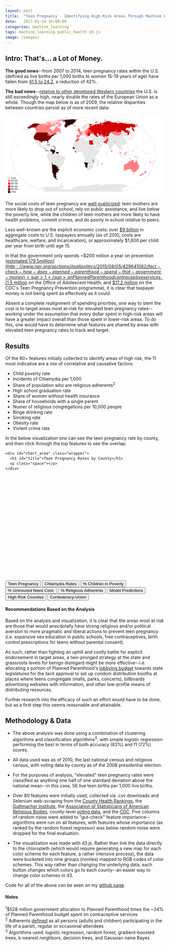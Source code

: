 ```yaml
---
layout: post
title:  "Teen Pregnancy - Identifying High-Risk Areas Through Machine Learning"
date:   2017-01-24 16:00:00
categories: machine_learning
tags: machine_learning public_health d3.js
image: /images/
---
```


## Intro: That's... a Lot of Money.

**The good news**--from 2007 to 2014, teen pregnancy rates within the U.S. (defined as live births per 1,000 births to women 15-19 years of age) have fallen from [41.5 to 24.2](https://www.cdc.gov/teenpregnancy/about/), a reduction of 42%.  

**The bad news**--[relative to other developed Western countries](http://www.dailymail.co.uk/news/article-2794234/uk-highest-rate-teen-pregnancies-western-europe-despite-25-fall-decade.html) the U.S. is still exceedingly high, nearly double the rates of the European Union as a whole. Though the map below is as of 2009, the relative disparities between countries persist as of more recent data:

![Global Teen Pregnancy Rates, 2009](https://github.com/ramohse/ramohse.github.io/blob/master/images/2016-01-23-Teen-Pregnancy/global_birth_rates.svg?raw=true)

The social costs of teen pregnancy are [well-publicized](https://www.hhs.gov/ash/oah/adolescent-health-topics/reproductive-health/teen-pregnancy/index.html#): teen mothers are more likely to drop out of school, rely on public assistance, and live below the poverty line, while the children of teen mothers are more likely to have health problems, commit crimes, and do poorly in school relative to peers.

Less well-known are the explicit economic costs: over [$9 billion](http://thenationalcampaign.org/sites/default/files/resource-primary-download/counting-it-up-key-data-2013-update.pdf) in aggregate costs to U.S. taxpayers annually (as of 2010, costs are healthcare, welfare, and incarceration), or approximately $1,600 per child per year from birth until age 15.

In that the government only spends ~$200 million a year on prevention ([estimated $179.5 million](http://www.npr.org/sections/itsallpolitics/2015/08/05/429641062/fact-check-how-does-planned-parenthood-spend-that-government-money)<sup>1</sup> on Planned Parenthood contraceptive services, [$1.5 million](https://www.hhs.gov/sites/default/files/budget/fy2016/fy2016-general-departmental-budget-justification.pdf) on the Office of Adolescent Health, and [$17.2 million](https://www.cdc.gov/budget/documents/fy2017/fy-2017-cdc-congressional-justification.pdf) on the CDC's Teen Pregnancy Prevention programme), it is clear that taxpayer money is not being spent as effectively as it could.

Absent a complete realignment of spending priorities, one way to stem the cost is to target areas most at-risk for elevated teen pregnancy rates--working under the assumption that every dollar spent in high-risk areas will have a greater impact overall than those spent in lower-risk areas. To do this, one would have to determine what features are shared by areas with elevated teen pregnancy rates to track and target.

## Results

Of the 80+ features initially collected to identify areas of high risk, the 11 most indicative are a mix of correlative and causative factors:  

* Child poverty rate  
* Incidents of Chlamydia per 1,000  
* Share of population who are religious adherents<sup>2</sup>  
* High school graduation rate
* Share of women without health insurance
* Share of households with a single parent
* Numer of religious congregations per 10,000 people
* Binge drinking rate
* Smoking rate
* Obesity rate
* Violent crime rate

In the below visualization one can see the teen pregnancy rate by county, and then click through the top features to see the overlap:

<!DOCTYPE html>
<meta charset="utf-8">
<style>

.counties {
  fill: none;
}

.states {
  fill: none;
  stroke: #fff;
  stroke-linejoin: round;
}



</style>

  <head>
    <link rel="stylesheet" type="text/css" href="http://fonts.googleapis.com/css?family=Montserrat">
    <style>
    h1 {font-family: Montserrat;}
    h1 {font-size: 350%;}
    </style>
  </head>


    <div id="chart_area" class="wrapper">
      <h1 id="title">Teen Pregnancy Rates by County</h1>
      <p class="space"></p>
    </div>

<svg width="960" height="600"></svg>
<script src="//d3js.org/d3.v4.min.js"></script>
<script src="//d3js.org/topojson.v1.min.js"></script>

<div id="demo">
    <div id="buttons">
    <button id="teen_preg">Teen Pregnancy</button>
    <button id="chlamydia">Chlamydia Rates</button>
    <button id="poverty">% Children in Poverty</button>
    <button id="uninsured">% Uninsured Need Cont.</button>
    <button id="adherents">% Religious Adherents</button>
    <button id="model">Model Predictions</button>
    <button id="high_risk">High Risk Counties</button>
    <button id="confed">Confederacy-Union</button>
    <br>
</div>

<script>

// Range function ala python
function Range(start, stop, step) {
    if (typeof stop == 'undefined') {
        // one param defined
        stop = start;
        start = 0;
    }

    if (typeof step == 'undefined') {
        step = 1;
    }

    if ((step > 0 && start >= stop) || (step < 0 && start <= stop)) {
        return [];
    }

    var result = [];
    for (var i = start; step > 0 ? i < stop : i > stop; i += step) {
        result.push(i);
    }

    return result;
};


var teen_preg_list = ["rgb(247,251,255)", "rgb(222,235,247)", "rgb(198,219,239)", "rgb(158,202,225)", "rgb(107,174,214)", "rgb(66,146,198)", "rgb(33,113,181)", "rgb(8,81,156)", "rgb(8,48,107)"]
var chlamydia_list = ["rgb(200,229,109)", "rgb(189,224,80)", "rgb(179,219,51)", "rgb(161,200,36)", "rgb(138,171,31)", "rgb(114,142,25)", "rgb(91,114,20)", "rgb(68,85,15)", "rgb(45,56,10)"]
var uninsured_list = ["rgb(237,187,153)", "rgb(232,168,124)", "rgb(227,149,95)", "rgb(222,130,66)", "rgb(216,111,38)", "rgb(187,96,33)", "rgb(158,81,28)", "rgb(129,66,23)", "rgb(100,51,18)"]
var poverty_list = ["rgb(200,252,255)", "rgb(132,247,255)", "rgb(13,240,255)", "rgb(0,219,234)", "rgb(0,188,200)", "rgb(0,156,166)", "rgb(0,124,132)", "rgb(0,92,98)", "rgb(0,60,64)"]
var adherents_list = ["rgb(190,109,229)", "rgb(177,80,224)", "rgb(164,51,219)", "rgb(147,36,200)", "rgb(125,31,171)", "rgb(104,25,142)", "rgb(83,20,114)", "rgb(62,15,85)", "rgb(41,10,56)"]

var teen_preg_scale = d3.scaleLinear()
	.domain(Range(0, 100, 100/9))
    .range(teen_preg_list)    

var svg = d3.select("svg"),
    width = +svg.attr("width"),
    height = +svg.attr("height");


var rateById = d3.map();
window.rateById = rateById

var projection = d3.geoAlbersUsa()
    .scale(1280)
    .translate([width / 2, height / 2]);


var path = d3.geoPath()
    .projection(projection);



function load_teen_preg(source) {
	d3.queue()
    	.defer(d3.json, "{{url_for('static', filename="us.json")}}")
    	.defer(d3.csv, "{{url_for('static', filename="map.csv")}}", function(d) { rateById.set(+d.id, d); })
    .await(function(error, us, my_csv) {
      if (error) throw error;
      
	for (var key in rateById) {
		for (var inner in rateById[key]) {

			if (rateById[key][inner].indexOf(',') != -1) { continue }
			else { rateById[key][inner] = +rateById[key][inner] }
		}
	};
	console.log(rateById)

	      
    svg.append("g")
        .attr("class", "counties")
      .selectAll("path")
        .data(topojson.feature(us, us.objects.counties).features)
      .enter().append("path")
      	.attr('class', 'cpath')
        .attr("d", path)
  	    .transition()
  	    .duration(2000)
  	    .attr('fill', function(d){return rateById['$' + d.id] == undefined ? '#DCDCDC' : rateById['$' + String(d.id)].preg_rate_color})

    svg.append("path")
        .datum(topojson.mesh(us, us.objects.states, function(a, b) { return a !== b; }))
        .attr("class", "states")
        .attr("d", path);
    });
};

load_teen_preg()

  d3.select("#teen_preg")
  	.on("click", function(d) { 
  	  	d3.selectAll(".cpath")
  	  	.transition(function(r) { return Math.random * 100; })
  	    .delay(function(d, i) { return i * 0.3; })
  	    .attr('fill', function(j){return rateById['$' + j.id] == undefined ? '#DCDCDC' : rateById['$' + String(j.id)].preg_rate_color})
  	    d3.select("#title")
  	    .text('Teen Births per 1,000')
})

  d3.select("#chlamydia")
  	.on("click", function(d) { 
  	  	d3.selectAll(".cpath")
  	  	.transition(function(r) { return Math.random * 100; })
  	    .delay(function(d, i) { return i * 0.3; })
  	    .attr('fill', function(j){return rateById['$' + j.id] == undefined ? '#DCDCDC' : rateById['$' + String(j.id)].chlamydia_rate_color})
  	    d3.select("#title")
  	    .text('Chlamydia Rate per 100,000')
})

  d3.select("#poverty")
  	.on("click", function(d) { 
  	  	d3.selectAll(".cpath")
  	  	.transition()
  	    .delay(function(d, i) { return i * 0.3; })
  	    .attr('fill', function(j){return rateById['$' + j.id] == undefined ? '#DCDCDC' : rateById['$' + String(j.id)].child_poverty_rate_color})
  	    d3.select("#title")
  	    .text('Child Poverty Rate %')
})

  d3.select("#uninsured")
  	.on("click", function(d) { 
  	  	d3.selectAll(".cpath")
  	  	.transition()
  	    .delay(function(d, i) { return i * 0.3; })
  	    .attr('fill', function(j){return rateById['$' + j.id] == undefined ? '#DCDCDC' : rateById['$' + String(j.id)].women_uninsured_rate_color})
  	    d3.select("#title")
  	    .text('Uninsured Women in Need of Contraceptives')
})

  d3.select("#adherents")
  	.on("click", function(d) { 
  	  	d3.selectAll(".cpath")
  	  	.transition()
  	    .delay(function(d, i) { return i * 0.3; })
  	    .attr('fill', function(j){return rateById['$' + j.id] == undefined ? '#DCDCDC' : rateById['$' + String(j.id)].adherents_rate_color})
  	    d3.select("#title")
  	    .text('Religious Adherents as % of Population')
})

  d3.select("#model")
  	.on("click", function(d) { 
  	  	d3.selectAll(".cpath")
  	  	.transition()
  	    .delay(function(d, i) { return i * 0.3; })
  	    .attr('fill', function(j){return rateById['$' + j.id] == undefined ? '#DCDCDC' : rateById['$' + String(j.id)].predicted_vals})
  	    d3.select("#title")
  	    .text('Model Predictions')
})

	
  d3.select("#high_risk")
  	.on("click", function(d) { 
  	  	d3.selectAll(".cpath")
  	  	.transition()
  	    .delay(function(d, i) { return i * 0.3; })
  	    .attr('fill', function(j){return rateById['$' + j.id] == undefined ? '#DCDCDC' : rateById['$' + String(j.id)].feature_rate_color})
  	    d3.select("#title")
  	    .text('High-Risk Counties')
})


  d3.select("#confed")
  	.on("click", function(d) { 
  	  	d3.selectAll(".cpath")
  	  	.transition()
  	    .delay(function(d, i) { return i * 0.3; })
  	    .attr('fill', function(j){return rateById['$' + j.id] == undefined ? '#DCDCDC' : rateById['$' + String(j.id)].civil_war})
  	    d3.select("#title")
  	    .text('High-Risk Counties')
})

</script>  


#### Recommendations Based on the Analysis

Based on the analysis and visualization, it is clear that the areas most at risk are those that would anecdotally have strong religious and/or political aversion to more pragmatic and liberal actions to prevent teen pregnancy (i.e. expansive sex education in public schools, free contraceptives, birth control prescriptions for teens without parental consent).  

As such, rather than fighting an uphill and costly battle for explicit endorsement in target areas, a two-pronged strategy at the state and grassroots levels for benign disregard might be more effective--i.e. allocating a portion of Planned Parenthood's [lobbying budget](https://www.opensecrets.org/lobby/clientsum.php?id=D000000591) towards state legislatures for the tacit approval to set up condom distribution booths at places where teens congregate (malls, parks, concerts), billboards advertising websites with information, and other low-profile means of distributing resources. 
 
Further research into the efficacy of such an effort would have to be done, but as a first step this seems reasonable and attainable.


## Methodology & Data

* The above analysis was done using a combination of clustering algorthms and classification algorithms<sup>3</sup>, with simple logistic regression performing the best in terms of both accuracy (83%) and f1 (72%) scores.

* All data used was as of 2010, the last national census and religious census, with voting data by county as of the 2008 presidential election.

* For the purposes of analysis, "elevated" teen pregnancy rates were classified as anything one half of one standard deviation above the national mean--in this case, 56 live teen births per 1,000 live births. 

* Over 80 features were initially used, collected via .csv downloads and Selenium web-scraping from the [County Health Rankings](http://www.countyhealthrankings.org/rankings/data), the [Guttmacher Institute](https://data.guttmacher.org/regions), the [Association of Statisticians of American Religious Bodies](http://www.rcms2010.org/), county-level [voting data](https://catalog.data.gov/dataset/2008-presidential-general-election-county-results-direct-download), and the [CDC](https://www.cdc.gov/teenpregnancy/). Five columns of random noise were added to "gut-check" feature importance--algorithms were run on all features, with features whose importance (as ranked by the random forest regressor) was below random noise were dropped for the final evaluation.  

* The visualization was made with d3.js. Rather than link the data directly to the chloropleth (which would require generating a new map for each color scheme for each feature, a rather intensive process), the data were bucketed into nine groups (noniles) mapped to RGB codes of color schemes. This way rather than changing the underlying data, each button changes which colors go to each county--an easier way to change color schemes in d3.

Code for all of the above can be seen on my [github page](https://github.com/ramohse/Metis_Teen_Pregnancy).



#### Notes

<sup>1</sup>$528 million government allocation to Planned Parenthood times the ~34% of Planned Parenthood budget spent on contraceptive services  
<sup>2</sup> Adherents [defined](http://www.rcms2010.org/images/2010_US_Religion_Census_Appendix_A.pdf) as all persons (adults and children) participating in the life of a parish, regular or occasional attendees  
<sup>3</sup> Algorithms used: logistic regression, random forest, gradient-boosted trees, k-nearest neighbors, decision trees, and Gaussian naive Bayes